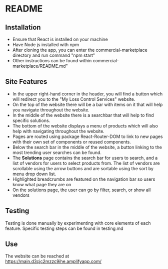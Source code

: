 # README
## Installation
- Ensure that React is installed on your machine
- Have Node js installed with npm
- After cloning the app, you can enter the commercial-marketplace directory and run command "npm start"
- Other instructions can be found within commercial-marketplace/README.md"

## Site Features
- In the upper right-hand corner in the header, you will find a button which will redirect you to the "My Loss Control Services" website.
- On the top of the website there will be a bar with items on it that will help you navigate throughout the website.
- In the middle of the website there is a searchbar that will help to find specific solutions.
- The bottom of the website displays a menu of products which will also help with navigating throughout the website.
- Pages are routed using package React-Router-DOM to link to new pages with their own set of components or reused components.
- Below the search bar in the middle of the website, a button linking to the most trending user searches can be found.
- The **Solutions** page contains the search bar for users to search, and a list of vendors for users to select products from. The list of vendors are scrollable using the arrow buttons and are sortable using the sort by menu drop down list.
- Highlighted breadcrumbs are featured on the navigation bar so users know what page they are on
- On the solutions page, the user can go by filter, search, or show all vendors

## Testing
Testing is done manually by experimenting with core elements of each feature. Specific testing steps can be found in testing.md

## Use
The website can be reached at https://main.d3cjc2mzzc9ihe.amplifyapp.com/
